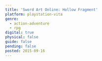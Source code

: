 ```yaml
---
title: 'Sword Art Online: Hollow Fragment'
platform: playstation-vita
genre:
  - action-adventure
  - rpg
digital: true
physical: false
guide: false
pending: false
posted: 2015-09-16
---
```


